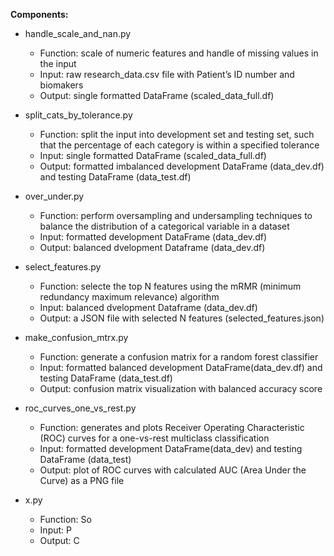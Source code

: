 **Components:**

+ handle_scale_and_nan.py
	+ Function: scale of numeric features and handle of missing values in the input
	+ Input: raw research_data.csv file with Patient’s ID number and biomakers
	+ Output: single formatted DataFrame (scaled_data_full.df)

+ split_cats_by_tolerance.py
 	+ Function: split the input into development set and testing set, such that the percentage of each category is within a specified tolerance	
 	+ Input: single formatted DataFrame (scaled_data_full.df)
	+ Output: formatted imbalanced development DataFrame (data_dev.df) and testing DataFrame (data_test.df)

+ over_under.py
	+ Function: perform oversampling and undersampling techniques to balance the distribution of a categorical variable in a dataset 
	+ Input: formatted development DataFrame (data_dev.df)
	+ Output: balanced dvelopment Dataframe (data_dev.df)

+ select_features.py
	+ Function: selecte the top N features using the mRMR (minimum redundancy maximum relevance) algorithm
	+ Input: balanced dvelopment Dataframe (data_dev.df) 
	+ Output: a JSON file with selected N features (selected_features.json)

+ make_confusion_mtrx.py
	+ Function: generate a confusion matrix for a random forest classifier
	+ Input: formatted balanced development DataFrame(data_dev.df) and testing DataFrame (data_test.df)
	+ Output: confusion matrix visualization with balanced accuracy score

+ roc_curves_one_vs_rest.py
	+ Function: generates and plots Receiver Operating Characteristic (ROC) curves for a one-vs-rest multiclass classification
	+ Input: formatted development DataFrame(data_dev) and testing DataFrame (data_test)
	+ Output: plot of ROC curves with calculated AUC (Area Under the Curve) as a PNG file

+ x.py
	+ Function: So
	+ Input: P
	+ Output: C


